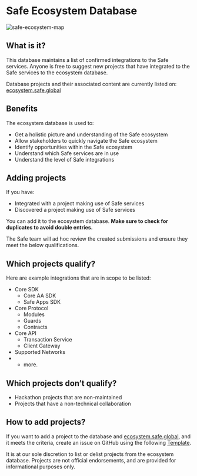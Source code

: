 # Safe Ecosystem Database

![safe-ecosystem-map](https://user-images.githubusercontent.com/5880855/233990655-d39b4998-2a57-4eeb-8b16-9fe6ebdf455b.png)

## What is it?

This database maintains a list of confirmed integrations to the Safe services. Anyone is free to suggest new projects that have integrated to the Safe services to the ecosystem database.

Database projects and their associated content are currently listed on: [ecosystem.safe.global](https://ecosystem.safe.global)

## Benefits

The ecosystem database is used to:

- Get a holistic picture and understanding of the Safe ecosystem
- Allow stakeholders to quickly navigate the Safe ecosystem
- Identify opportunities within the Safe ecosystem
- Understand which Safe services are in use
- Understand the level of Safe integrations

## Adding projects

If you have:

- Integrated with a project making use of Safe services
- Discovered a project making use of Safe services

You can add it to the ecosystem database. **Make sure to check for duplicates to avoid double entries.**

The Safe team will ad hoc review the created submissions and ensure they meet the below qualifications.

## Which projects qualify?

Here are example integrations that are in scope to be listed:

- Core SDK
  - Core AA SDK
  - Safe Apps SDK
- Core Protocol
  - Modules
  - Guards
  - Contracts
- Core API
  - Transaction Service
  - Client Gateway
- Supported Networks
- + more.

## Which projects don’t qualify?

- Hackathon projects that are non-maintained
- Projects that have a non-technical collaboration

## How to add projects?

If you want to add a project to the database and [ecosystem.safe.global](http://ecosystem.safe.global), and it meets the criteria, create an issue on GitHub using the following [Template](https://github.com/safe-global/safe-ecosystem-database/issues/new?assignees=&labels=project+:game_die:&projects=&template=suggest_project.yaml&title=Suggest+a+project).

It is at our sole discretion to list or delist projects from the ecosystem database. Projects are not official endorsements, and are provided for informational purposes only.
